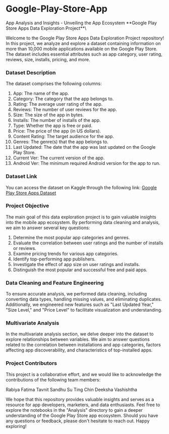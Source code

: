 # Google-Play-Store-App
App Analysis and Insights - Unveiling the App Ecosystem
\*\*Google Play Store Apps Data Exploration Project\*\*\

Welcome to the Google Play Store Apps Data Exploration Project
repository! In this project, we analyze and explore a dataset containing
information on more than 10,000 mobile applications available on the
Google Play Store. The dataset includes essential attributes such as app
category, user rating, reviews, size, installs, pricing, and more.

### Dataset Description

The dataset comprises the following columns:

1. App: The name of the app.
2. Category: The category that the app belongs to.
3. Rating: The average user rating of the app.
4. Reviews: The number of user reviews for the app.
5. Size: The size of the app in bytes.
6. Installs: The number of installs of the app.
7. Type: Whether the app is free or paid.
8. Price: The price of the app (in US dollars).
9. Content Rating: The target audience for the app.
10. Genres: The genre(s) that the app belongs to.
11. Last Updated: The date that the app was last updated on the Google
Play Store.
12. Current Ver: The current version of the app.
13. Android Ver: The minimum required Android version for the app to
run.

### Dataset Link

You can access the dataset on Kaggle through the following link:
[Google Play Store Apps
Dataset](https://www.kaggle.com/datasets/lava18/google-play-store-apps?datasetId=49864)

 ### Project Objective
The main goal of this data exploration project is to gain valuable
insights into the mobile app ecosystem. By performing data cleaning and
analysis, we aim to answer several key questions:

1. Determine the most popular app categories and genres.
2. Evaluate the correlation between user ratings and the number of
installs or reviews.
3. Examine pricing trends for various app categories.
4. Identify top-performing app publishers.
5. Investigate the effect of app size on user ratings and installs.
6. Distinguish the most popular and successful free and paid apps.

### Data Cleaning and Feature Engineering

To ensure accurate analysis, we performed data cleaning, including
converting data types, handling missing values, and eliminating
duplicates. Additionally, we engineered new features such as \"Last
Updated Year,\" \"Size Level,\" and \"Price Level\" to facilitate
visualization and understanding.

### Multivariate Analysis

In the multivariate analysis section, we delve deeper into the dataset
to explore relationships between variables. We aim to answer questions
related to the correlation between installations and app categories,
factors affecting app discoverability, and characteristics of
top-installed apps.

### Project Contributors

This project is a collaborative effort, and we would like to acknowledge
the contributions of the following team members:

Rabiya Fatima
Tavnit Sandhu
Su Ting Chin
Deeksha Vashishtha


We hope that this repository provides valuable insights and serves as a
resource for app developers, marketers, and data enthusiasts. Feel free
to explore the notebooks in the \"Analysis\" directory to gain a deeper
understanding of the Google Play Store app ecosystem. Should you have
any questions or feedback, please don't hesitate to reach out. Happy
exploring!
